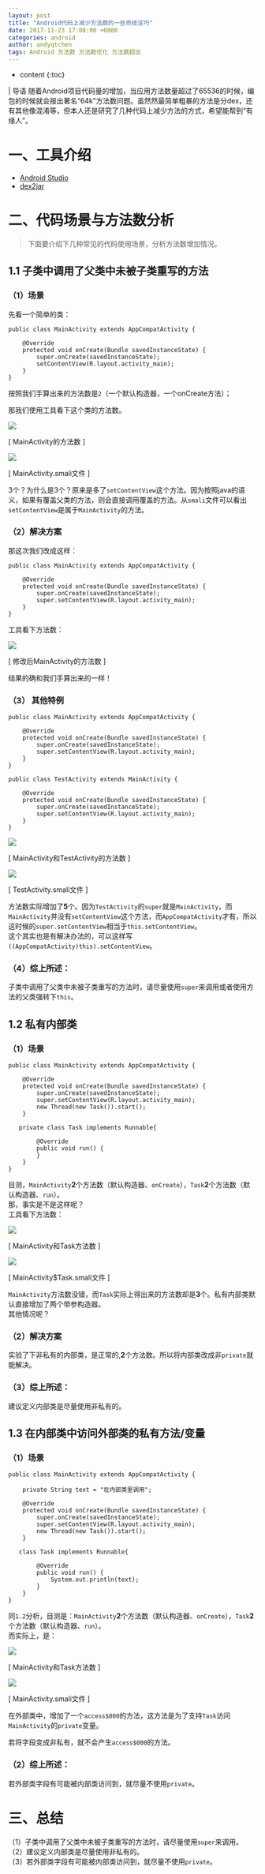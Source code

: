 ```yaml
---
layout: post
title: "Android代码上减少方法数的一些奇技淫巧"
date: 2017-11-23 17:08:00 +0800
categories: android
author: andyqtchen
tags: Android 方法数 方法数优化 方法数超出
---
```


* content
{:toc}

| 导语
随着Android项目代码量的增加，当应用方法数量超过了65536的时候，编包的时候就会报出著名“64k”方法数问题。虽然然最简单粗暴的方法是分dex，还有其他像混淆等，但本人还是研究了几种代码上减少方法的方式，希望能帮到“有缘人”。

# 一、工具介绍

<!--more-->
  * [Android Studio](https://developer.android.com/studio/index.html)
  * [dex2jar](https://sourceforge.net/projects/dex2jar/)

# 二、代码场景与方法数分析

> 下面要介绍下几种常见的代码使用场景，分析方法数增加情况。

## 1.1 子类中调用了父类中未被子类重写的方法

### （1）场景

先看一个简单的类：

    
    
    public class MainActivity extends AppCompatActivity {
    
        @Override
        protected void onCreate(Bundle savedInstanceState) {
            super.onCreate(savedInstanceState);
            setContentView(R.layout.activity_main);
        }
    }
    

按照我们手算出来的方法数是`2`（一个默认构造器，一个onCreate方法）；

那我们使用工具看下这个类的方法数。

![](/image/android_dai_ma_shang_jian_shao_fang_fa_shu_de_yi_xie_qi_ji_yin_qiao/1c10feb59af07c2ef900735f88de97d9222818f02baf70533b8d8859fb2e1eba)  

[ MainActivity的方法数 ]

  

![](/image/android_dai_ma_shang_jian_shao_fang_fa_shu_de_yi_xie_qi_ji_yin_qiao/1120e5441dfa8482b32bac7ab4ee3ddc83243139cb3b645111345db371ad1e85)  

[ MainActivity.smali文件 ]

3个？为什么是3个？原来是多了`setContentView`这个方法。因为按照java的语义，如果有覆盖父类的方法，则会直接调用覆盖的方法。从`smali`文件可以看出`setContentView`是属于`MainActivity`的方法。

### （2）解决方案

那这次我们改成这样：

    
    
    public class MainActivity extends AppCompatActivity {
    
        @Override
        protected void onCreate(Bundle savedInstanceState) {
            super.onCreate(savedInstanceState);
            super.setContentView(R.layout.activity_main);
        }
    }
    

工具看下方法数：

![](/image/android_dai_ma_shang_jian_shao_fang_fa_shu_de_yi_xie_qi_ji_yin_qiao/9d636434802e75512a19b1ef0dbff21c7fd93289e7920c6c23967fced5a52bc5)  

[ 修改后MainActivity的方法数 ]

结果的确和我们手算出来的一样！

### （3） 其他特例

    
    
    public class MainActivity extends AppCompatActivity {
    
        @Override
        protected void onCreate(Bundle savedInstanceState) {
            super.onCreate(savedInstanceState);
            super.setContentView(R.layout.activity_main);
        }
    }
    
    public class TestActivity extends MainActivity {
    
        @Override
        protected void onCreate(Bundle savedInstanceState) {
            super.onCreate(savedInstanceState);
            super.setContentView(R.layout.activity_main);
        }
    }
    

![](/image/android_dai_ma_shang_jian_shao_fang_fa_shu_de_yi_xie_qi_ji_yin_qiao/70c0e45fe027e94c1d37f97d24be0b996805816c6ed0c0710c221b07afed8108)  

[ MainActivity和TestActivity的方法数 ]

  

![](/image/android_dai_ma_shang_jian_shao_fang_fa_shu_de_yi_xie_qi_ji_yin_qiao/ca838ded72ed18531ccbe233b05a05c44548d2456767ff907e647037168a27c4)  

[ TestActivity.smali文件 ]

方法数实际增加了**5**个。因为`TestActivity`的`super`就是`MainActivity`，而`MainActivity`并没有`setContentView`这个方法，而`AppCompatActivity`才有，所以这时候的`super.setContentView`相当于`this.setContentView`。  
这个其实也是有解决办法的，可以这样写`((AppCompatActivity)this).setContentView`。

### （4）综上所述：

子类中调用了父类中未被子类重写的方法时，请尽量使用`super`来调用或者使用方法的父类强转下`this`。

## 1.2 私有内部类

### （1）场景

    
    
    public class MainActivity extends AppCompatActivity {
    
        @Override
        protected void onCreate(Bundle savedInstanceState) {
            super.onCreate(savedInstanceState);
            super.setContentView(R.layout.activity_main);
            new Thread(new Task()).start();
        }
    
       private class Task implements Runnable{
    
            @Override
            public void run() {
            }
        }
    }
    

目测，`MainActivity`**2**个方法数（默认构造器、`onCreate`），`Task`**2**个方法数（默认构造器、`run`）。  
那，事实是不是这样呢？  
工具看下方法数：

![](/image/android_dai_ma_shang_jian_shao_fang_fa_shu_de_yi_xie_qi_ji_yin_qiao/6d282d86a43461838faab777f359e51e93896077f58c2650f98dc713fdf236d4)  

[ MainActivity和Task方法数 ]

  

![](/image/android_dai_ma_shang_jian_shao_fang_fa_shu_de_yi_xie_qi_ji_yin_qiao/83a749f7a12f60e69154049f7420077774a931068489ff6ecd6bb2e7a4b2531a)  

[ MainActivity$Task.smali文件 ]

`MainActivity`方法数没错，而`Task`实际上得出来的方法数却是**3**个。私有内部类默认直接增加了两个带参构造器。  
其他情况呢？

### （2）解决方案

实验了下非私有的内部类，是正常的,**2**个方法数。所以将内部类改成非`private`就能解决。

### （3）综上所述：

建议定义内部类是尽量使用非私有的。

## 1.3 在内部类中访问外部类的私有方法/变量

### （1）场景

    
    
    public class MainActivity extends AppCompatActivity {
    
        private String text = "在内部类里调用";
    
        @Override
        protected void onCreate(Bundle savedInstanceState) {
            super.onCreate(savedInstanceState);
            super.setContentView(R.layout.activity_main);
            new Thread(new Task()).start();
        }
    
       class Task implements Runnable{
    
            @Override
            public void run() {
                System.out.println(text);
            }
        }
    }
    

同`1.2`分析，目测是：`MainActivity`**2**个方法数（默认构造器、`onCreate`），`Task`**2**个方法数（默认构造器、`run`）。  
而实际上，是：

![](/image/android_dai_ma_shang_jian_shao_fang_fa_shu_de_yi_xie_qi_ji_yin_qiao/8ba1978507a5ae2edd9fe69c3cda340092b141d4a96fd43dfeb378a1f20f22b7)  

[ MainActivity和Task方法数 ]

  

![](/image/android_dai_ma_shang_jian_shao_fang_fa_shu_de_yi_xie_qi_ji_yin_qiao/bdce24771a54b0d4e4f618a2dc90ec4399d5d22fd4e7fdafa467a89cac1560f4)  

[ MainActivity.smali文件 ]

在外部类中，增加了一个`access$000`的方法，这方法是为了支持`Task`访问`MainActivity`的`private`变量。

若将字段变成非私有，就不会产生`access$000`的方法。

### （2）综上所述：

若外部类字段有可能被内部类访问到，就尽量不使用`private`。

# 三、总结

（1）子类中调用了父类中未被子类重写的方法时，请尽量使用`super`来调用。  
（2）建议定义内部类是尽量使用非私有的。  
（3）若外部类字段有可能被内部类访问到，就尽量不使用`private`。

